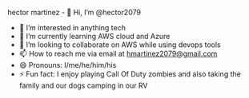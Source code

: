 hector martinez - 👋 Hi, I’m @hector2079
- 👀 I’m interested in anything tech
- 🌱 I’m currently learning AWS cloud and Azure
- 💞️ I’m looking to collaborate on AWS while using devops tools
- 📫 How to reach me via email at hmartinez2079@gmail.com
- 😄 Pronouns: I/me/he/him/his
- ⚡ Fun fact: I enjoy playing Call Of Duty zombies and also taking the family and our dogs camping in our RV

<!---
hector2079/hector2079 is a ✨ special ✨ repository because its `README.md` (this file) appears on your GitHub profile.
You can click the Preview link to take a look at your changes.
--->
